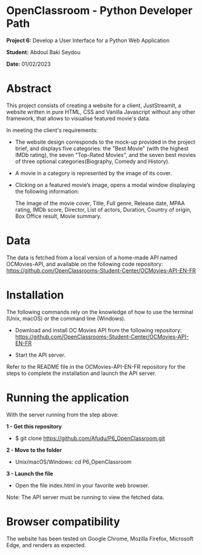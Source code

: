 # OpenClassroom - Python Developer Path

**Project 6:** Develop a User Interface for a Python Web Application

**Student:** Abdoul Baki Seydou

**Date:** 01/02/2023

# Abstract

This project consists of creating a website for a client, JustStreamIt, a website written in pure HTML, 
CSS and Vanilla Javascript without any other framework, that allows to visualise featured movie's data.

In meeting the client's requirements:

- The website design corresponds to the mock-up provided in the project brief, and displays five categories: 
the "Best Movie" (with the highest IMDb rating), the seven "Top-Rated Movies", 
and the seven best movies of three optional categories(Biography, Comedy and History).

- A movie in a category is represented by the image of its cover.

- Clicking on a featured movie’s image, opens a modal window displaying the following information:

    The image of the movie cover,
    Title,
    Full genre,
    Release date,
    MPAA rating,
    IMDb score,
    Director,
    List of actors,
    Duration,
    Country of origin,
    Box Office result,
    Movie summary.

# Data
The data is fetched from a local version of a home-made API named OCMovies-API, and available 
on the following code repository: https://github.com/OpenClassrooms-Student-Center/OCMovies-API-EN-FR

# Installation
The following commands rely on the knowledge of how to use the terminal (Unix, macOS) or the command line (Windows).

* Download and install OC Movies API from the following repository: 
https://github.com/OpenClassrooms-Student-Center/OCMovies-API-EN-FR

* Start the API server.

Refer to the README file in the OCMovies-API-EN-FR repository for the steps to complete the installation 
and launch the API server.

# Running the application

With the server running from the step above:

 **1 - Get this repository**
   * $ git clone https://github.com/Afudu/P6_OpenClassroom.git

 **2 - Move to the folder**
   * Unix/macOS/Windows: cd P6_OpenClassroom

 **3 - Launch the file**
   * Open the file index.html in your favorite web browser.

Note: The API server must be running to view the fetched data.

# Browser compatibility
The website has been tested on Google Chrome, Mozilla Firefox, Microsoft Edge, and renders as expected.
